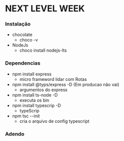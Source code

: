 # NEXT LEVEL WEEK

### Instalação

- chocolate
  - choco -v
- NodeJs
  - choco install nodejs-lts

### Dependencias

- npm install express
  - micro frameword lidar com Rotas
- npm install @typs/express -D (Em producao não vai)
  - argumentos do express
- npm install ts-node -D
  - executa os bin
- npm install typescrip -D
  - typeScrip
- npm tsc --init
  - cria o arquivo de config typescript

### Adendo
